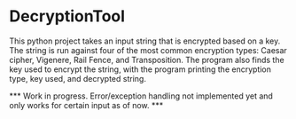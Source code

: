 # DecryptionTool
This python project takes an input string that is encrypted based on a key. The string is run against four of the most common encryption types: Caesar cipher, Vigenere, Rail Fence, and Transposition. The program also finds the key used to encrypt the string, with the program printing the encryption type, key used, and decrypted string.

*** Work in progress. Error/exception handling not implemented yet and only works for certain input as of now. ***
